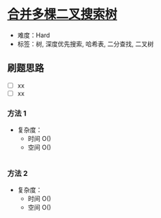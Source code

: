 # [合并多棵二叉搜索树](https://leetcode-cn.com/problems/merge-bsts-to-create-single-bst/)

- 难度：Hard
- 标签：树, 深度优先搜索, 哈希表, 二分查找, 二叉树

## 刷题思路

- [ ] xx
- [ ] xx

### 方法 1

- 复杂度：
    - 时间 O()
    - 空间 O()

``` js

```

### 方法 2

- 复杂度：
    - 时间 O()
    - 空间 O()

``` js

```
